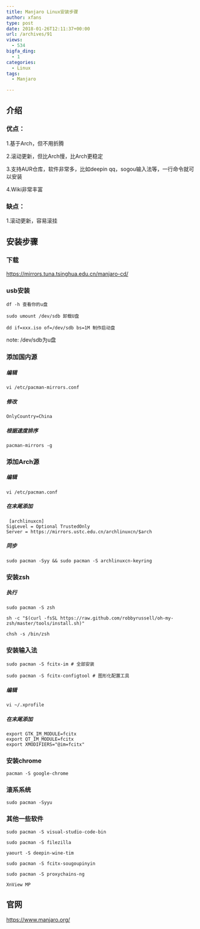 ```yaml
---
title: Manjaro Linux安装步骤
author: xfans
type: post
date: 2018-01-26T12:11:37+00:00
url: /archives/91
views:
  - 534
bigfa_ding:
  - 1
categories:
  - Linux
tags:
  - Manjaro

---
```

## 介绍

### 优点：

1.基于Arch，但不用折腾

2.滚动更新，但比Arch慢，比Arch更稳定

3.支持AUR仓库，软件非常多，比如deepin qq，sogou输入法等，一行命令就可以安装

4.Wiki非常丰富

### 缺点：

1.滚动更新，容易滚挂

## 安装步骤

### 下载

https://mirrors.tuna.tsinghua.edu.cn/manjaro-cd/

### usb安装

`df -h 查看你的u盘`

`sudo umount /dev/sdb 卸载U盘`

`dd if=xxx.iso of=/dev/sdb bs=1M 制作启动盘`

note: /dev/sdb为u盘

### 添加国内源

##### 编辑

`vi /etc/pacman-mirrors.conf`

##### 修改

`OnlyCountry=China`

##### 根据速度排序

`pacman-mirrors -g`

### 添加Arch源

##### 编辑

`vi /etc/pacman.conf`

##### 在末尾添加

<pre class="prism-highlight line-numbers" data-start="1"><code class="language-null"> [archlinuxcn]
SigLevel = Optional TrustedOnly
Server = https://mirrors.ustc.edu.cn/archlinuxcn/$arch
</code></pre>

##### 同步

`sudo pacman -Syy && sudo pacman -S archlinuxcn-keyring`

### 安装zsh

##### 执行

`sudo pacman -S zsh`

`sh -c "$(curl -fsSL https://raw.github.com/robbyrussell/oh-my-zsh/master/tools/install.sh)"`

`chsh -s /bin/zsh`

### 安装输入法

`sudo pacman -S fcitx-im # 全部安装`

`sudo pacman -S fcitx-configtool # 图形化配置工具`

##### 编辑

`vi ~/.xprofile`

##### 在末尾添加

<pre class="prism-highlight line-numbers" data-start="1"><code class="language-null">export GTK_IM_MODULE=fcitx
export QT_IM_MODULE=fcitx
export XMODIFIERS="@im=fcitx"
</code></pre>

### 安装chrome

`pacman -S google-chrome`

### 滚系系统

`sudo pacman -Syyu`

### 其他一些软件

`sudo pacman -S visual-studio-code-bin`

`sudo pacman -S filezilla`

`yaourt -S deepin-wine-tim`

`sudo pacman -S fcitx-sougoupinyin`

`sudo pacman -S proxychains-ng`

`XnView MP`

## 官网

https://www.manjaro.org/